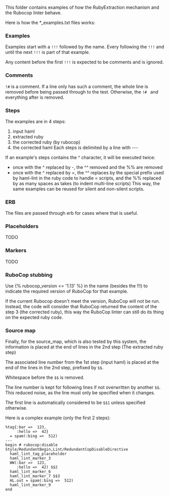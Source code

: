 This folder contains examples of how the RubyExtraction mechanism and the
Rubocop linter behave.

Here is how the *_examples.txt files works:

### Examples
Examples start with a `!!!` followed by the name. Every following the `!!!`
and until the next `!!!` is part of that example.

Any content before the first `!!!` is expected to be comments and is ignored.

### Comments
`!#` is a comment. If a line only has such a comment, the whole line is
removed before being passed through to the test. Otherwise, the `!# ` and
everything after is removed.

### Steps
The examples are in 4 steps:
1) input haml
2) extracted ruby
3) the corrected ruby (by rubocop)
4) the corrected haml
Each steps is delimited by a line with ---

If an example's steps contains the ^ character, it will be executed twice:
* once with the ^ replaced by -, the ^^ removed and the %% are removed
* once with the ^ replaced by =, the ^^ replaces by the special prefix
  used by haml-lint in the ruby code to handle = scripts,
  and the %% replaced by as many spaces as takes (to indent multi-line scripts)
This way, the same examples can be reused for silent and non-silent scripts.

### ERB
The files are passed through erb for cases where that is useful.

### Placeholders
TODO

### Markers
TODO

### RuboCop stubbing
Use {% rubocop_version <= '1.13' %} in the name (besides the !!!) to indicate
the required version of RuboCop for that example. 

If the current Rubocop doesn't meet the version, RuboCop will not be run.
Instead, the code will consider that RuboCop returned the content of the
step 3 (the corrected ruby), this way the RuboCop linter can still do its
thing on the expected ruby code.

### Source map
Finally, for the source_map, which is also tested by this system, the information
is placed at the end of lines in the 2nd step (The extracted ruby step)

The associated line number from the 1st step (input haml) is placed at the
end of the lines in the 2nd step, prefixed by `$$`.

Whitespace before the `$$` is removed.

The line number is kept for following lines if not overwritten by another `$$`.
This reduced noise, as the line must only be specified when it changes.

The first line is automatically considered to be `$$1` unless specified otherwise.

Here is a complex example (only the first 2 steps):
```
%tag{:bar =>  123,
     :hello =>  42}
  = spam(:bing =>  512)
---
begin # rubocop:disable Style/RedundantBegin,Lint/RedundantCopDisableDirective
  haml_lint_tag_placeholder
  haml_lint_marker_3
  WW(:bar =>  123,
     :hello =>  42) $$2
  haml_lint_marker_6
  haml_lint_marker_7 $$3
  HL.out = spam(:bing =>  512)
  haml_lint_marker_9
end
```
